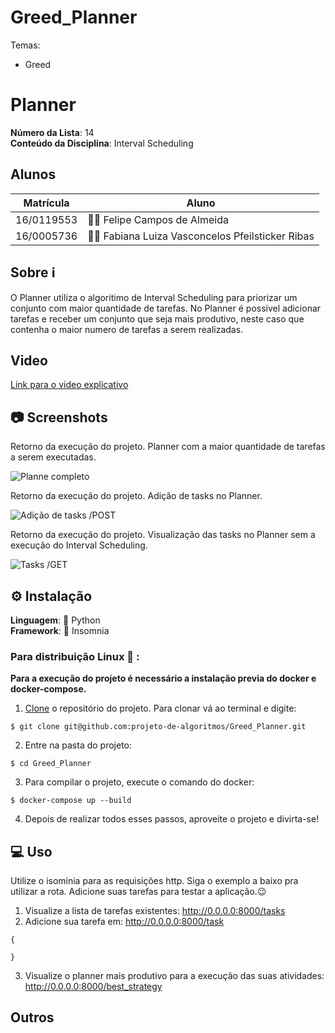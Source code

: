 # Greed_Planner

Temas:
 - Greed

# Planner
  
**Número da Lista**: 14<br>
**Conteúdo da Disciplina**: Interval Scheduling <br>

## Alunos
|Matrícula | Aluno |
| -- | -- |
| 16/0119553  |  👨‍💻 Felipe Campos de Almeida |
| 16/0005736  |  👩‍💻 Fabiana Luiza Vasconcelos Pfeilsticker Ribas |

## Sobre ℹ️
O Planner utiliza o algoritimo de Interval Scheduling para priorizar um conjunto com maior quantidade de tarefas. No Planner é possivel adicionar tarefas e receber um conjunto que seja mais produtivo, neste caso que contenha o maior numero de tarefas a serem realizadas.

## Video
[Link para o video explicativo]()

## 📷 Screenshots 
Retorno da execução do projeto. Planner com a maior quantidade de tarefas a serem executadas.

![Planne completo]()

Retorno da execução do projeto. Adição de tasks no Planner.

![Adição de tasks /POST]()

Retorno da execução do projeto. Visualização das tasks no Planner sem a execução do Interval Scheduling.

![Tasks /GET]()

## ⚙️ Instalação 
**Linguagem**: 🐍 Python<br>
**Framework**: 💜 Insomnia<br>


### Para distribuição Linux 🐧 :

**Para a execução do projeto é necessário a instalação previa do docker e docker-compose.**

1) [Clone](https://help.github.com/en/articles/cloning-a-repository) o repositório do projeto. Para clonar vá ao terminal e digite:
~~~
$ git clone git@github.com:projeto-de-algoritmos/Greed_Planner.git
~~~

2) Entre na pasta do projeto:
~~~
$ cd Greed_Planner
~~~

3) Para compilar o projeto, execute o comando do docker:
~~~
$ docker-compose up --build
~~~

4) Depois de realizar todos esses passos, aproveite o projeto e divirta-se!

## 💻 Uso 
Utilize o isominia para as requisições http. Siga o exemplo a baixo pra utilizar a rota. Adicione suas tarefas para testar a aplicação.😉

1) Visualize a lista de tarefas existentes: http://0.0.0.0:8000/tasks
2) Adicione sua tarefa em: http://0.0.0.0:8000/task
~~~
{ 

}
~~~
3) Visualize o planner mais produtivo para a execução das suas atividades: http://0.0.0.0:8000/best_strategy

## Outros 
